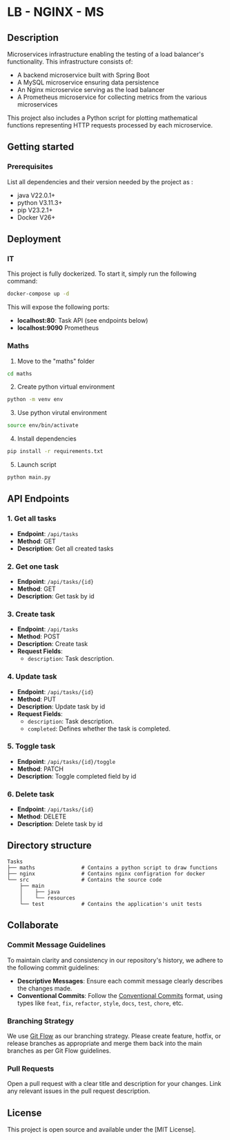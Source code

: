 # LB - NGINX - MS
## Description
Microservices infrastructure enabling the testing of a load balancer's functionality. This infrastructure consists of:
- A backend microservice built with Spring Boot
- A MySQL microservice ensuring data persistence
- An Nginx microservice serving as the load balancer
- A Prometheus microservice for collecting metrics from the various microservices

This project also includes a Python script for plotting mathematical functions representing HTTP requests processed by each microservice.
## Getting started
### Prerequisites
List all dependencies and their version needed by the project as :
- java V22.0.1+
- python V3.11.3+
- pip V23.2.1+
- Docker V26+
## Deployment
### IT
This project is fully dockerized. To start it, simply run the following command:
```bash
docker-compose up -d
```
This will expose the following ports:
- **localhost:80**: Task API (see endpoints below)
- **localhost:9090** Prometheus
### Maths
1. Move to the "maths" folder
```bash
cd maths
```
2. Create python virtual environment
```bash
python -m venv env
```
3. Use python virutal environment
```bash
source env/bin/activate
```
4. Install dependencies
``` bash
pip install -r requirements.txt  
```
5. Launch script
```bash
python main.py
```
## API Endpoints
### 1. Get all tasks
- **Endpoint**: `/api/tasks`
- **Method**: GET
- **Description**: Get all created tasks
### 2. Get one task
- **Endpoint**: `/api/tasks/{id}`
- **Method**: GET
- **Description**: Get task by id
### 3. Create task
- **Endpoint**: `/api/tasks`
- **Method**: POST
- **Description**: Create task
- **Request Fields**:
  - `description`: Task description.
### 4. Update task
- **Endpoint**: `/api/tasks/{id}`
- **Method**: PUT
- **Description**: Update task by id
- **Request Fields**:
  - `description`: Task description.
  - `completed`: Defines whether the task is completed.
### 5. Toggle task
- **Endpoint**: `/api/tasks/{id}/toggle`
- **Method**: PATCH
- **Description**: Toggle completed field by id
### 6. Delete task
- **Endpoint**: `/api/tasks/{id}`
- **Method**: DELETE
- **Description**: Delete task by id

## Directory structure
```console
Tasks
├── maths               # Contains a python script to draw functions
├── nginx               # Contains nginx configration for docker
└── src                 # Contains the source code
    ├── main            
    │    ├── java
    │    └── resources
    └── test            # Contains the application's unit tests 
```
## Collaborate
### Commit Message Guidelines
To maintain clarity and consistency in our repository's history, we adhere to the following commit guidelines:
- **Descriptive Messages**: Ensure each commit message clearly describes the changes made.
- **Conventional Commits**: Follow the [Conventional Commits](https://www.conventionalcommits.org/) format, using types like `feat`, `fix`, `refactor`, `style`, `docs`, `test`, `chore`, etc.
### Branching Strategy
We use [Git Flow](https://nvie.com/posts/a-successful-git-branching-model/) as our branching strategy. Please create feature, hotfix, or release branches as appropriate and merge them back into the main branches as per Git Flow guidelines.
### Pull Requests
Open a pull request with a clear title and description for your changes. Link any relevant issues in the pull request description.
## License
This project is open source and available under the [MIT License].
